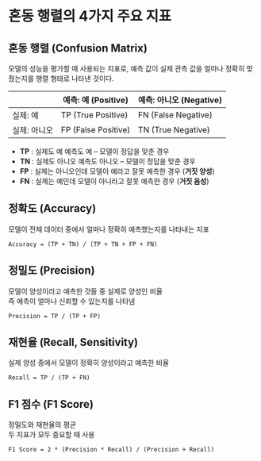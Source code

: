 # 혼동 행렬의 4가지 주요 지표

## 혼동 행렬 (Confusion Matrix)
모델의 성능을 평가할 때 사용되는 지표로, 예측 값이 실제 관측 값을 얼마나 정확히 맞췄는지를 행렬 형태로 나타낸 것이다.

|               | 예측: 예 (Positive) | 예측: 아니오 (Negative) |
|---------------|---------------------|--------------------------|
| 실제: 예      | TP (True Positive)  | FN (False Negative)      |
| 실제: 아니오  | FP (False Positive) | TN (True Negative)       |

- **TP** : 실제도 예 예측도 예 – 모델이 정답을 맞춘 경우  
- **TN** : 실제도 아니오 예측도 아니오 – 모델이 정답을 맞춘 경우  
- **FP** : 실제는 아니오인데 모델이 예라고 잘못 예측한 경우 (**거짓 양성**)  
- **FN** : 실제는 예인데 모델이 아니라고 잘못 예측한 경우 (**거짓 음성**)  
## 정확도 (Accuracy)
모델이 전체 데이터 중에서 얼마나 정확히 예측했는지를 나타내는 지표  
```text
Accuracy = (TP + TN) / (TP + TN + FP + FN)
```
## 정밀도 (Precision)
모델이 양성이라고 예측한 것들 중 실제로 양성인 비율<br>
즉 예측이 얼마나 신뢰할 수 있는지를 나타냄
```text
Precision = TP / (TP + FP)
```
## 재현율 (Recall, Sensitivity)
실제 양성 중에서 모델이 정확히 양성이라고 예측한 비율
```text
Recall = TP / (TP + FN)
```

## F1 점수 (F1 Score)
정밀도와 재현율의 평균 <br>
두 지표가 모두 중요할 때 사용
```text
F1 Score = 2 * (Precision * Recall) / (Precision + Recall)
```